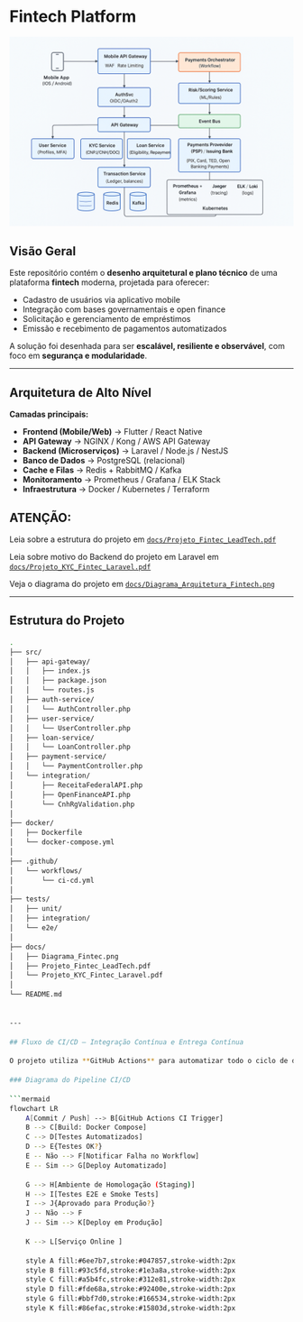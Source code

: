 # Fintech Platform

![Architecture](docs/Diagrama_Fintec.png)

## Visão Geral

Este repositório contém o **desenho arquitetural e plano técnico** de uma plataforma **fintech** moderna, projetada para oferecer:
- Cadastro de usuários via aplicativo mobile  
- Integração com bases governamentais e open finance  
- Solicitação e gerenciamento de empréstimos  
- Emissão e recebimento de pagamentos automatizados  

A solução foi desenhada para ser **escalável, resiliente e observável**, com foco em **segurança e modularidade**.

---

## Arquitetura de Alto Nível

**Camadas principais:**
- **Frontend (Mobile/Web)** → Flutter / React Native  
- **API Gateway** → NGINX / Kong / AWS API Gateway  
- **Backend (Microserviços)** → Laravel / Node.js / NestJS  
- **Banco de Dados** → PostgreSQL (relacional)  
- **Cache e Filas** → Redis + RabbitMQ / Kafka  
- **Monitoramento** → Prometheus / Grafana / ELK Stack  
- **Infraestrutura** → Docker / Kubernetes / Terraform  

## ATENÇÃO:
Leia sobre a estrutura do projeto em [`docs/Projeto_Fintec_LeadTech.pdf`](docs/Projeto_Fintec_LeadTech.pdf)

Leia sobre motivo do Backend do projeto em Laravel em [`docs/Projeto_KYC_Fintec_Laravel.pdf`](docs/Projeto_KYC_Fintec_Laravel.pdf)

Veja o diagrama do projeto em [`docs/Diagrama_Arquitetura_Fintech.png`](docs/Diagrama_Fintec.png)

---

## Estrutura do Projeto

```bash
.
├── src/
│   ├── api-gateway/
│   │   ├── index.js
│   │   ├── package.json
│   │   └── routes.js
│   ├── auth-service/
│   │   └── AuthController.php
│   ├── user-service/
│   │   └── UserController.php
│   ├── loan-service/
│   │   └── LoanController.php
│   ├── payment-service/
│   │   └── PaymentController.php
│   └── integration/
│       ├── ReceitaFederalAPI.php
│       ├── OpenFinanceAPI.php
│       └── CnhRgValidation.php
│
├── docker/
│   ├── Dockerfile
│   └── docker-compose.yml
│
├── .github/
│   └── workflows/
│       └── ci-cd.yml
│
├── tests/
│   ├── unit/
│   ├── integration/
│   └── e2e/
│
├── docs/
│   ├── Diagrama_Fintec.png
│   ├── Projeto_Fintec_LeadTech.pdf
│   └── Projeto_KYC_Fintec_Laravel.pdf
│
└── README.md


---

## Fluxo de CI/CD — Integração Contínua e Entrega Contínua

O projeto utiliza **GitHub Actions** para automatizar todo o ciclo de desenvolvimento: **Build**, **Test** e **Deploy**.

### Diagrama do Pipeline CI/CD

```mermaid
flowchart LR
    A[Commit / Push] --> B[GitHub Actions CI Trigger]
    B --> C[Build: Docker Compose]
    C --> D[Testes Automatizados]
    D --> E{Testes OK?}
    E -- Não --> F[Notificar Falha no Workflow]
    E -- Sim --> G[Deploy Automatizado]

    G --> H[Ambiente de Homologação (Staging)]
    H --> I[Testes E2E e Smoke Tests]
    I --> J{Aprovado para Produção?}
    J -- Não --> F
    J -- Sim --> K[Deploy em Produção]

    K --> L[Serviço Online ]

    style A fill:#6ee7b7,stroke:#047857,stroke-width:2px
    style B fill:#93c5fd,stroke:#1e3a8a,stroke-width:2px
    style C fill:#a5b4fc,stroke:#312e81,stroke-width:2px
    style D fill:#fde68a,stroke:#92400e,stroke-width:2px
    style G fill:#bbf7d0,stroke:#166534,stroke-width:2px
    style K fill:#86efac,stroke:#15803d,stroke-width:2px
